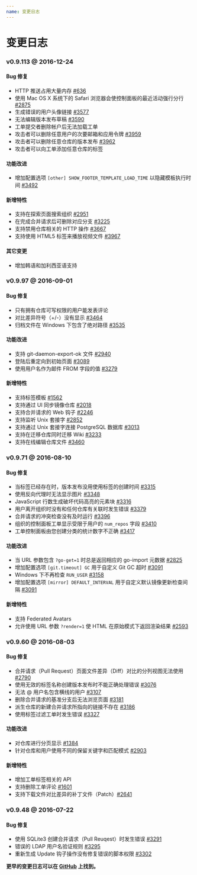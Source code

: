 ```yaml
---
name: 变更日志
---
```


# 变更日志

### v0.9.113 @ 2016-12-24

#### Bug 修复

- HTTP 推送占用大量内存 [#636](https://github.com/gogits/gogs/issues/636)
- 使用 Mac OS X 系统下的 Safari 浏览器会使控制面板的最近活动强行分行 [#2875](https://github.com/gogits/gogs/issues/2875)
- 生成错误的用户头像链接 [#3577](https://github.com/gogits/gogs/issues/3577)
- 无法编辑版本发布草稿 [#3590](https://github.com/gogits/gogs/issues/3590)
- 工单提交者删除帐户后无法加载工单
- 攻击者可以删除任意用户的次要邮箱和应用令牌 [#3959](https://github.com/gogits/gogs/issues/3959)
- 攻击者可以删除任意仓库的版本发布 [#3962](https://github.com/gogits/gogs/issues/3962)
- 攻击者可以向工单添加任意仓库的标签

#### 功能改进

- 增加配置选项 `[other] SHOW_FOOTER_TEMPLATE_LOAD_TIME` 以隐藏模板执行时间 [#3492](https://github.com/gogits/gogs/issues/3492)

#### 新增特性

- 支持在探索页面搜索组织 [#2951](https://github.com/gogits/gogs/issues/2951)
- 在完成合并请求后可删除对应分支 [#3225](https://github.com/gogits/gogs/pull/3225)
- 支持禁用仓库相关的 HTTP 操作 [#3667](https://github.com/gogits/gogs/pull/3667)
- 支持使用 HTML5 标签来播放视频文件 [#3967](https://github.com/gogits/gogs/pull/3967)

#### 其它变更

- 增加韩语和加利西亚语支持

### v0.9.97 @ 2016-09-01

#### Bug 修复

- 只有拥有仓库可写权限的用户能发表评论
- 对比差异符号（+/-）没有显示 [#3464](https://github.com/gogits/gogs/pull/3464)
- 归档文件在 Windows 下包含了绝对路径 [#3535](https://github.com/gogits/gogs/pull/3535)

#### 功能改进

- 支持 git-daemon-export-ok 文件 [#2940](https://github.com/gogits/gogs/issues/2940)
- 登陆后重定向到初始页面 [#3089](https://github.com/gogits/gogs/issues/3089)
- 使用用户名作为邮件 FROM 字段的值 [#3279](https://github.com/gogits/gogs/issues/3279)

#### 新增特性

- 支持标签模板 [#1562](https://github.com/gogits/gogs/issues/1562)
- 支持通过 UI 同步镜像仓库 [#2018](https://github.com/gogits/gogs/issues/2018)
- 支持合并请求的 Web 钩子 [#2246](https://github.com/gogits/gogs/pull/2246)
- 支持监听 Unix 套接字 [#2852](https://github.com/gogits/gogs/pull/2852)
- 支持通过 Unix 套接字连接 PostgreSQL 数据库 [#3013](https://github.com/gogits/gogs/issues/3013)
- 支持在迁移仓库同时迁移 Wiki [#3233](https://github.com/gogits/gogs/pull/3233)
- 支持在线编辑仓库文件 [#3460](https://github.com/gogits/gogs/issues/3460)

### v0.9.71 @ 2016-08-10

#### Bug 修复

- 当标签已经存在时，版本发布没用使用标签的创建时间 [#3315](https://github.com/gogits/gogs/issues/3315)
- 使用反向代理时无法显示图片 [#3348](https://github.com/gogits/gogs/issues/3348)
- JavaScript 行数生成破坏代码高亮的元素块 [#3316](https://github.com/gogits/gogs/issues/3316)
- 用户离开组织时没有和任何仓库有关联时发生错误 [#3379](https://github.com/gogits/gogs/issues/3379)
- 合并请求的冲突检查没有及时运行 [#3396](https://github.com/gogits/gogs/issues/3396)
- 组织的控制面板工单显示受限于用户的 `num_repos` 字段 [#3410](https://github.com/gogits/gogs/issues/3410)
- 工单控制面板由您创建分类的统计数字不正确 [#3417](https://github.com/gogits/gogs/issues/3417)

#### 功能改进

- 当 URL 参数包含 `?go-get=1` 时总是返回相应的 go-import 元数据 [#2825](https://github.com/gogits/gogs/issues/2825)
- 增加配置选项 `[git.timeout] GC` 用于自定义 Git GC 超时 [#3091](https://github.com/gogits/gogs/issues/3091)
- Windows 下不再检查 `RUN_USER` [#3158](https://github.com/gogits/gogs/issues/3158)
- 增加配置选项 `[mirror] DEFAULT_INTERVAL` 用于自定义默认镜像更新检查间隔 [#3091](https://github.com/gogits/gogs/issues/3091)

#### 新增特性

- 支持 Federated Avatars
- 允许使用 URL 参数 `?render=1` 使 HTML 在原始模式下返回渲染结果 [#2593](https://github.com/gogits/gogs/issues/2593)

### v0.9.60 @ 2016-08-03

#### Bug 修复

- 合并请求（Pull Request）页面文件差异（Diff）对比的分列视图无法使用 [#2790](https://github.com/gogits/gogs/issues/2790)
- 使用无效的标签名称创建版本发布时不能正确处理错误 [#3076](https://github.com/gogits/gogs/issues/3076)
- 无法 @ 用户名包含横线的用户 [#3107](https://github.com/gogits/gogs/issues/3107)
- 删除合并请求的基准分支后无法浏览页面 [#3181](https://github.com/gogits/gogs/issues/3181)
- 派生仓库的新建合并请求所指向的链接不存在 [#3186](https://github.com/gogits/gogs/issues/3186)
- 使用标签过滤工单时发生错误 [#3327](https://github.com/gogits/gogs/issues/3327)

#### 功能改进

- 对仓库进行分页显示 [#1384](https://github.com/gogits/gogs/issues/1384)
- 针对仓库和用户使用不同的保留关键字和匹配模式 [#2903](https://github.com/gogits/gogs/issues/2903)

#### 新增特性

- 增加工单标签相关的 API
- 支持删除工单评论 [#1601](https://github.com/gogits/gogs/issues/1601)
- 支持下载文件对比差异的补丁文件（Patch）[#2641](https://github.com/gogits/gogs/issues/2641)

### v0.9.48 @ 2016-07-22

#### Bug 修复

- 使用 SQLite3 创建合并请求（Pull Reuqest）时发生错误 [#3291](https://github.com/gogits/gogs/issues/3291)
- 错误的 LDAP 用户名验证规则 [#3295](https://github.com/gogits/gogs/issues/3295)
- 重新生成 Update 钩子操作没有修复错误的脚本权限 [#3302](https://github.com/gogits/gogs/issues/3302)

**更早的变更日志可以在 [GitHub](https://github.com/gogits/gogs/releases?after=v0.9.46) 上找到。**

